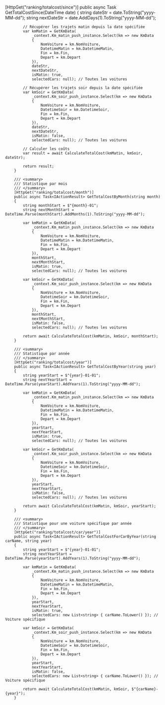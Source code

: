 [HttpGet("ranking/totalcost/since")]
        public async Task<IActionResult> GetTotalCostSince(DateTime date)
        {
            string dateStr = date.ToString("yyyy-MM-dd");
            string nextDateStr = date.AddDays(1).ToString("yyyy-MM-dd");

            // Récupérer les trajets matin depuis la date spécifiée
            var kmMatin = GetKmData(
                _context.Km_matin_push_instance.Select(km => new KmData
                {
                    NomVoiture = km.NomVoiture,
                    DatetimeMatin = km.DatetimeMatin,
                    Fin = km.Fin,
                    Depart = km.Depart
                }),
                dateStr,
                nextDateStr,
                isMatin: true,
                selectedCars: null); // Toutes les voitures

            // Récupérer les trajets soir depuis la date spécifiée
            var kmSoir = GetKmData(
                _context.Km_soir_push_instance.Select(km => new KmData
                {
                    NomVoiture = km.NomVoiture,
                    DatetimeSoir = km.DatetimeSoir,
                    Fin = km.Fin,
                    Depart = km.Depart
                }),
                dateStr,
                nextDateStr,
                isMatin: false,
                selectedCars: null); // Toutes les voitures

            // Calculer les coûts
            var result = await CalculateTotalCost(kmMatin, kmSoir, dateStr);

            return result;
        }

        /// <summary>
        /// Statistique par mois
        /// </summary>
        [HttpGet("ranking/totalcost/month")]
        public async Task<IActionResult> GetTotalCostByMonth(string month)
        {
            string monthStart = $"{month}-01";
            string nextMonthStart = DateTime.Parse(monthStart).AddMonths(1).ToString("yyyy-MM-dd");

            var kmMatin = GetKmData(
                _context.Km_matin_push_instance.Select(km => new KmData
                {
                    NomVoiture = km.NomVoiture,
                    DatetimeMatin = km.DatetimeMatin,
                    Fin = km.Fin,
                    Depart = km.Depart
                }),
                monthStart,
                nextMonthStart,
                isMatin: true,
                selectedCars: null); // Toutes les voitures

            var kmSoir = GetKmData(
                _context.Km_soir_push_instance.Select(km => new KmData
                {
                    NomVoiture = km.NomVoiture,
                    DatetimeSoir = km.DatetimeSoir,
                    Fin = km.Fin,
                    Depart = km.Depart
                }),
                monthStart,
                nextMonthStart,
                isMatin: false,
                selectedCars: null); // Toutes les voitures

            return await CalculateTotalCost(kmMatin, kmSoir, monthStart);
        }

        /// <summary>
        /// Statistique par année
        /// </summary>
        [HttpGet("ranking/totalcost/year")]
        public async Task<IActionResult> GetTotalCostByYear(string year)
        {
            string yearStart = $"{year}-01-01";
            string nextYearStart = DateTime.Parse(yearStart).AddYears(1).ToString("yyyy-MM-dd");

            var kmMatin = GetKmData(
                _context.Km_matin_push_instance.Select(km => new KmData
                {
                    NomVoiture = km.NomVoiture,
                    DatetimeMatin = km.DatetimeMatin,
                    Fin = km.Fin,
                    Depart = km.Depart
                }),
                yearStart,
                nextYearStart,
                isMatin: true,
                selectedCars: null); // Toutes les voitures

            var kmSoir = GetKmData(
                _context.Km_soir_push_instance.Select(km => new KmData
                {
                    NomVoiture = km.NomVoiture,
                    DatetimeSoir = km.DatetimeSoir,
                    Fin = km.Fin,
                    Depart = km.Depart
                }),
                yearStart,
                nextYearStart,
                isMatin: false,
                selectedCars: null); // Toutes les voitures

            return await CalculateTotalCost(kmMatin, kmSoir, yearStart);
        }

        /// <summary>
        /// Statistique pour une voiture spécifique par année
        /// </summary>
        [HttpGet("ranking/totalcost/car/year")]
        public async Task<IActionResult> GetTotalCostForCarByYear(string carName, string year)
        {
            string yearStart = $"{year}-01-01";
            string nextYearStart = DateTime.Parse(yearStart).AddYears(1).ToString("yyyy-MM-dd");

            var kmMatin = GetKmData(
                _context.Km_matin_push_instance.Select(km => new KmData
                {
                    NomVoiture = km.NomVoiture,
                    DatetimeMatin = km.DatetimeMatin,
                    Fin = km.Fin,
                    Depart = km.Depart
                }),
                yearStart,
                nextYearStart,
                isMatin: true,
                selectedCars: new List<string> { carName.ToLower() }); // Voiture spécifique

            var kmSoir = GetKmData(
                _context.Km_soir_push_instance.Select(km => new KmData
                {
                    NomVoiture = km.NomVoiture,
                    DatetimeSoir = km.DatetimeSoir,
                    Fin = km.Fin,
                    Depart = km.Depart
                }),
                yearStart,
                nextYearStart,
                isMatin: false,
                selectedCars: new List<string> { carName.ToLower() }); // Voiture spécifique

            return await CalculateTotalCost(kmMatin, kmSoir, $"{carName}-{year}");
        }